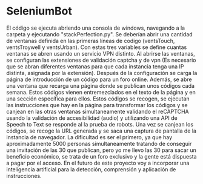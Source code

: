 # SeleniumBot
El código se ejecuta abriendo una consola de windows, navegando a la carpeta y ejecutando "stackPerfection.py". Se deberían abrir una cantidad de ventanas definida en las primeras líneas de codigo (ventsTouch, ventsTroywell y ventsUrban). Con estas tres variables se define cuantas ventanas se abren usando un servicio VPN distinto. Al abrirse las ventanas, se configuran las extensiones de validación captcha y de vpn (Es necesario que se abran diferentes ventanas para que cada instancia tenga una IP distinta, asignada por la extensión). Después de la configuración se carga la página de introducción de un código para un foro online.
Además, se abre una ventana que recarga una página donde se publican unos códigos cada semana. Estos códigos vienen entremezclados en el texto de la página y en una sección específica para ellos. Estos códigos se recogen, se ejecutan las instrucciones que hay en la página para transformar los códigos y se canjean en las otras ventanas simultaneamente validando el reCAPTCHA usando la validación de accesibilidad (audio) y utilizando una API de Speech to Text se responde al la prueba de robots. Una vez se canjean los códigos, se recoge la URL generada y se saca una captura de pantalla de la instancia de navegador. La dificultad es ser el primero, ya que hay aproximadamente 5000 personas simultaneamente tratando de conseguir una invitación de las 30 que publican, pero yo me llevo las 30 para sacar un beneficio económico, se trata de un foro exclusivo y la gente está dispuesta a pagar por el acceso.
En el futuro de este proyecto voy a incorporar una inteligencia artificial para la detección, comprensión y aplicación de instrucciones.
